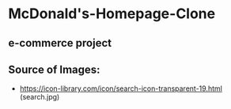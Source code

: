 # McDonald's-Homepage-Clone
## e-commerce project

Source of Images:
- 
- https://icon-library.com/icon/search-icon-transparent-19.html (search.jpg)
